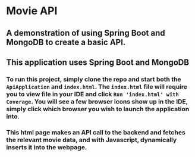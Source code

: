 
# Movie API 
## A demonstration of using Spring Boot and MongoDB to create a basic API.
## This application uses Spring Boot and MongoDB
### To run this project, simply clone the repo and start both the `ApiApplication` and `index.html`. The `index.html` file will require you to view file in your IDE and click `Run 'index.html' with Coverage`. You will see a few browser icons show up in the IDE, simply click which browser you wish to launch the application into.
### This html page makes an API call to the backend and fetches the relevant movie data, and with Javascript, dynamically inserts it into the webpage.

